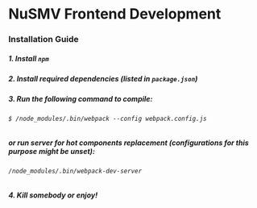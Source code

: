 # NuSMV Frontend Development

### Installation Guide

##### 1. Install `npm`
##### 2. Install required dependencies (listed in `package.json`)
##### 3. Run the following command to compile:
######    `$ /node_modules/.bin/webpack --config webpack.config.js`
##### or run server for hot components replacement (configurations for this purpose might be unset):
###### `/node_modules/.bin/webpack-dev-server`
##### 4. Kill somebody or enjoy!
